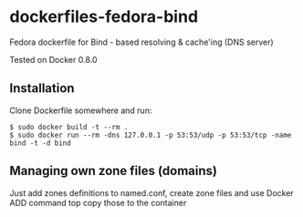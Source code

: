 dockerfiles-fedora-bind
========================

Fedora dockerfile for Bind - based resolving & cache'ing (DNS server)

Tested on Docker 0.8.0

Installation
-----

Clone Dockerfile somewhere and run:

    $ sudo docker build -t --rm .
    $ sudo docker run --rm -dns 127.0.0.1 -p 53:53/udp -p 53:53/tcp -name bind -t -d bind

Managing own zone files (domains)
-----

Just add zones definitions to named.conf, create zone files and use Docker ADD command top copy those to the container
